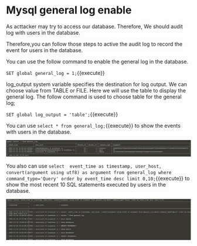 # Mysql general log enable

As acttacker may try to access our database. Therefore, We should audit log with users in the database. 

Therefore,you can follow those steps to active the audit log to record the event for users in the database.

You can use the follow command to enable the general log in the database.

`SET global general_log = 1;`{{execute}}
 
log_output system variable specifies the destination for log output. We can choose value from TABLE or FILE. Here we will use the table to display the general log. The follow command is used to choose table for the general log;

`SET global log_output = 'table';`{{execute}} 

You can use `select * from general_log;`{{execute}} to show the events with users in the database.

![gpgen1](./assets/gpgen1.png)

You also can use `select  event_time as timestamp, user_host, convert(argument using utf8) as argument from general_log where command_type='Query' order by event_time desc limit 0,10;`{{execute}} to show the most recent 10 SQL statements executed by users in the database.

![gpgen2](./assets/gpgen2.png)



